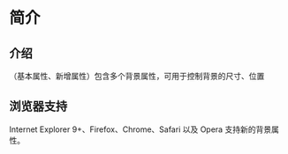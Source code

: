 # 简介

## 介绍

（基本属性、新增属性）包含多个背景属性，可用于控制背景的尺寸、位置

## 浏览器支持

Internet Explorer 9+、Firefox、Chrome、Safari 以及 Opera 支持新的背景属性。
